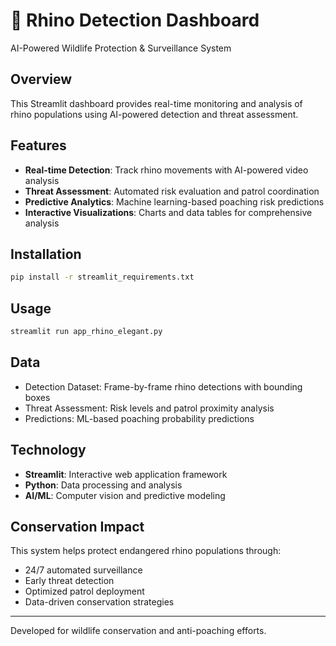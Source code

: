 # 🦏 Rhino Detection Dashboard

AI-Powered Wildlife Protection & Surveillance System

## Overview

This Streamlit dashboard provides real-time monitoring and analysis of rhino populations using AI-powered detection and threat assessment.

## Features

- **Real-time Detection**: Track rhino movements with AI-powered video analysis
- **Threat Assessment**: Automated risk evaluation and patrol coordination
- **Predictive Analytics**: Machine learning-based poaching risk predictions
- **Interactive Visualizations**: Charts and data tables for comprehensive analysis

## Installation

```bash
pip install -r streamlit_requirements.txt
```

## Usage

```bash
streamlit run app_rhino_elegant.py
```

## Data

- Detection Dataset: Frame-by-frame rhino detections with bounding boxes
- Threat Assessment: Risk levels and patrol proximity analysis
- Predictions: ML-based poaching probability predictions

## Technology

- **Streamlit**: Interactive web application framework
- **Python**: Data processing and analysis
- **AI/ML**: Computer vision and predictive modeling

## Conservation Impact

This system helps protect endangered rhino populations through:
- 24/7 automated surveillance
- Early threat detection
- Optimized patrol deployment
- Data-driven conservation strategies

---

Developed for wildlife conservation and anti-poaching efforts.
